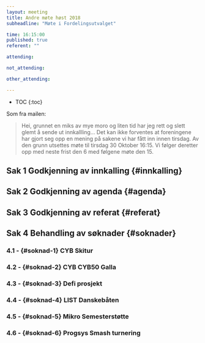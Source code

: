 ```yaml
---
layout: meeting
title: Andre møte høst 2018
subheadline: "Møte i Fordelingsutvalget"

time: 16:15:00
published: true
referent: ""

attending:

not_attending:

other_attending:

---
```




* TOC
{:toc}

Som fra mailen:

>Hei, grunnet en miks av mye moro og liten tid har jeg rett og slett glemt å sende ut innkallling... Det kan ikke forventes at foreningene har gjort seg opp en mening på sakene vi har fått inn innen tirsdag. Av den grunn utsettes møte til tirsdag 30 Oktober 16:15. Vi følger deretter opp med neste frist den 6 med følgene møte den 15.

## Sak 1 Godkjenning av innkalling {#innkalling}
## Sak 2 Godkjenning av agenda {#agenda}
## Sak 3 Godkjenning av referat {#referat}
## Sak 4 Behandling av søknader {#soknader}
### 4.1 -  {#soknad-1} CYB Skitur
### 4.2 -  {#soknad-2} CYB CYB50 Galla
### 4.3 -  {#soknad-3} Defi prosjekt
### 4.4 -  {#soknad-4} LIST Danskebåten
### 4.5 -  {#soknad-5} Mikro Semesterstøtte
### 4.6 -  {#soknad-6} Progsys Smash turnering
